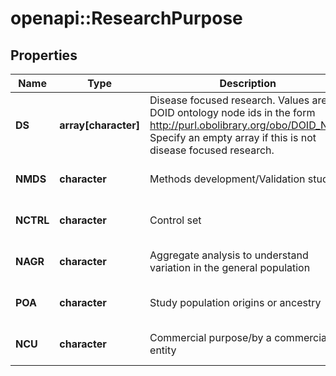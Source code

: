 # openapi::ResearchPurpose


## Properties
Name | Type | Description | Notes
------------ | ------------- | ------------- | -------------
**DS** | **array[character]** | Disease focused research. Values are DOID ontology node ids in the form http://purl.obolibrary.org/obo/DOID_NNN. Specify an empty array if this is not disease focused research.  | 
**NMDS** | **character** | Methods development/Validation study | [default to FALSE]
**NCTRL** | **character** | Control set | [default to FALSE]
**NAGR** | **character** | Aggregate analysis to understand variation in the general population | [default to FALSE]
**POA** | **character** | Study population origins or ancestry | [default to FALSE]
**NCU** | **character** | Commercial purpose/by a commercial entity | [default to FALSE]


